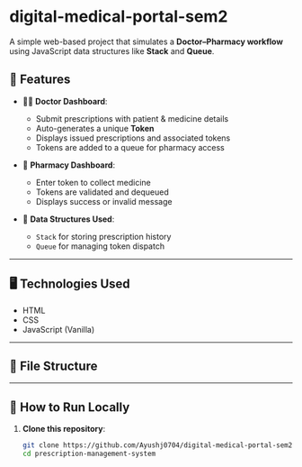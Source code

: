 # digital-medical-portal-sem2


A simple web-based project that simulates a **Doctor–Pharmacy workflow** using JavaScript data structures like **Stack** and **Queue**.

## 🔧 Features

- 👨‍⚕️ **Doctor Dashboard**:
  - Submit prescriptions with patient & medicine details
  - Auto-generates a unique **Token**
  - Displays issued prescriptions and associated tokens
  - Tokens are added to a queue for pharmacy access

- 💊 **Pharmacy Dashboard**:
  - Enter token to collect medicine
  - Tokens are validated and dequeued
  - Displays success or invalid message

- 💾 **Data Structures Used**:
  - `Stack` for storing prescription history
  - `Queue` for managing token dispatch

---

## 🖥️ Technologies Used

- HTML
- CSS
- JavaScript (Vanilla)

---

## 📂 File Structure

---

## 🚀 How to Run Locally

1. **Clone this repository**:
   ```bash
   git clone https://github.com/Ayushj0704/digital-medical-portal-sem2.git
   cd prescription-management-system

